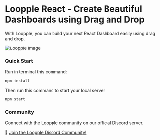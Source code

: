 # Loopple React - Create Beautiful Dashboards using Drag and Drop
With Loopple, you can build your next React Dashboard easily using drag and drop.

![Loopple Image](https://www.loopple.com/img/editor.png)

### Quick Start

Run in terminal this command:

```bash
npm install
```

Then run this command to start your local server

```bash
npm start
```

### Community

Connect with the Loopple community on our official Discord server.

💬 [Join the Loopple Discord Community!](https://discord.gg/mU7wgc3tRN)
